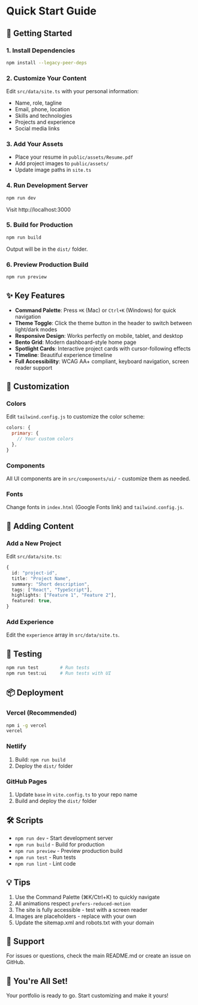 # Quick Start Guide

## 🚀 Getting Started

### 1. Install Dependencies
```bash
npm install --legacy-peer-deps
```

### 2. Customize Your Content
Edit `src/data/site.ts` with your personal information:
- Name, role, tagline
- Email, phone, location
- Skills and technologies
- Projects and experience
- Social media links

### 3. Add Your Assets
- Place your resume in `public/assets/Resume.pdf`
- Add project images to `public/assets/`
- Update image paths in `site.ts`

### 4. Run Development Server
```bash
npm run dev
```
Visit http://localhost:3000

### 5. Build for Production
```bash
npm run build
```
Output will be in the `dist/` folder.

### 6. Preview Production Build
```bash
npm run preview
```

## ✨ Key Features

- **Command Palette**: Press `⌘K` (Mac) or `Ctrl+K` (Windows) for quick navigation
- **Theme Toggle**: Click the theme button in the header to switch between light/dark modes
- **Responsive Design**: Works perfectly on mobile, tablet, and desktop
- **Bento Grid**: Modern dashboard-style home page
- **Spotlight Cards**: Interactive project cards with cursor-following effects
- **Timeline**: Beautiful experience timeline
- **Full Accessibility**: WCAG AA+ compliant, keyboard navigation, screen reader support

## 🎨 Customization

### Colors
Edit `tailwind.config.js` to customize the color scheme:
```javascript
colors: {
  primary: {
    // Your custom colors
  },
}
```

### Components
All UI components are in `src/components/ui/` - customize them as needed.

### Fonts
Change fonts in `index.html` (Google Fonts link) and `tailwind.config.js`.

## 📝 Adding Content

### Add a New Project
Edit `src/data/site.ts`:
```typescript
{
  id: "project-id",
  title: "Project Name",
  summary: "Short description",
  tags: ["React", "TypeScript"],
  highlights: ["Feature 1", "Feature 2"],
  featured: true,
}
```

### Add Experience
Edit the `experience` array in `src/data/site.ts`.

## 🧪 Testing
```bash
npm run test        # Run tests
npm run test:ui     # Run tests with UI
```

## 📦 Deployment

### Vercel (Recommended)
```bash
npm i -g vercel
vercel
```

### Netlify
1. Build: `npm run build`
2. Deploy the `dist/` folder

### GitHub Pages
1. Update `base` in `vite.config.ts` to your repo name
2. Build and deploy the `dist/` folder

## 🛠️ Scripts

- `npm run dev` - Start development server
- `npm run build` - Build for production
- `npm run preview` - Preview production build
- `npm run test` - Run tests
- `npm run lint` - Lint code

## 💡 Tips

1. Use the Command Palette (⌘K/Ctrl+K) to quickly navigate
2. All animations respect `prefers-reduced-motion`
3. The site is fully accessible - test with a screen reader
4. Images are placeholders - replace with your own
5. Update the sitemap.xml and robots.txt with your domain

## 📧 Support

For issues or questions, check the main README.md or create an issue on GitHub.

## 🎉 You're All Set!

Your portfolio is ready to go. Start customizing and make it yours!

